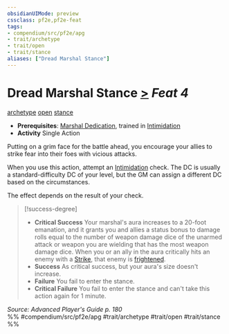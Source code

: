 ```yaml
---
obsidianUIMode: preview
cssclass: pf2e,pf2e-feat
tags:
- compendium/src/pf2e/apg
- trait/archetype
- trait/open
- trait/stance
aliases: ["Dread Marshal Stance"]
---
```

# Dread Marshal Stance  [>](../../rules/core-rulebook/chapter-9-playing-the-game.md#Actions "Single Action") *Feat 4*  
[archetype](../../rules/traits/archetype.md)  [open](../../rules/traits/open.md)  [stance](../../rules/traits/stance.md)  

- **Prerequisites**: [Marshal Dedication](marshal-dedication-apg.md), trained in [Intimidation](../skills.md#Intimidation)
- **Activity** Single Action

Putting on a grim face for the battle ahead, you encourage your allies to strike fear into their foes with vicious attacks.

When you use this action, attempt an [Intimidation](../skills.md#Intimidation) check. The DC is usually a standard-difficulty DC of your level, but the GM can assign a different DC based on the circumstances.

The effect depends on the result of your check.

> [!success-degree] 
> - **Critical Success** Your marshal's aura increases to a 20-foot emanation, and it grants you and allies a status bonus to damage rolls equal to the number of weapon damage dice of the unarmed attack or weapon you are wielding that has the most weapon damage dice. When you or an ally in the aura critically hits an enemy with a [Strike](../../rules/actions/strike.md), that enemy is [frightened](../../rules/conditions.md#Frightened).
> - **Success** As critical success, but your aura's size doesn't increase.
> - **Failure** You fail to enter the stance.
> - **Critical Failure** You fail to enter the stance and can't take this action again for 1 minute.

*Source: Advanced Player's Guide p. 180*  
%% #compendium/src/pf2e/apg #trait/archetype #trait/open #trait/stance %%